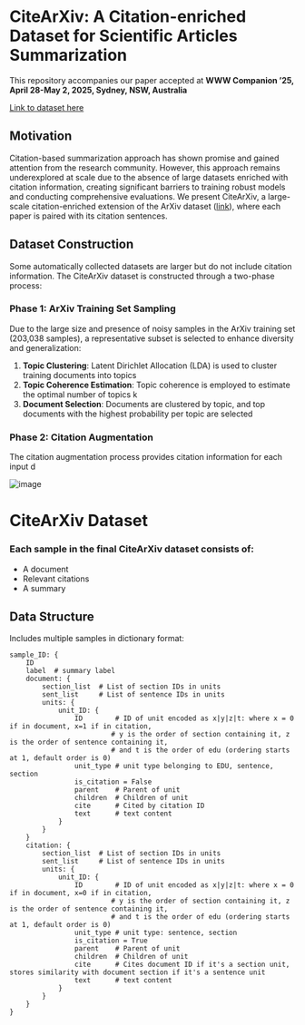 # CiteArXiv: A Citation-enriched Dataset for Scientific Articles Summarization
This repository accompanies our paper accepted at **WWW Companion ’25, April 28-May 2, 2025, Sydney, NSW, Australia**

[Link to dataset here](https://drive.google.com/drive/folders/1A8HCo4yTZuHn6Tz3fbna5L1F72Ej3vCt?usp=sharing)

## Motivation

Citation-based summarization approach has shown promise and gained attention from the research community.
However, this approach remains underexplored at scale due to the absence of large datasets enriched with citation information, 
creating significant barriers to training robust models and conducting comprehensive evaluations.
We present CiteArXiv, a large-scale citation-enriched extension of the ArXiv dataset ([link](https://aclanthology.org/N18-2097/)), 
where each paper is paired with its citation sentences. 


## Dataset Construction

Some automatically collected datasets are larger but do not include citation information.
The CiteArXiv dataset is constructed through a two-phase process:

### Phase 1: ArXiv Training Set Sampling

Due to the large size and presence of noisy samples in the ArXiv training set (203,038 samples), a representative subset is selected to enhance diversity and generalization:
1. **Topic Clustering**: Latent Dirichlet Allocation (LDA) is used to cluster training documents into topics
2. **Topic Coherence Estimation**: Topic coherence is employed to estimate the optimal number of topics k
3. **Document Selection**: Documents are clustered by topic, and top documents with the highest probability per topic are selected

### Phase 2: Citation Augmentation
The citation augmentation process provides citation information for each input d

![image](https://github.com/user-attachments/assets/c8452252-0e0c-4b5b-a682-585649503deb)

# CiteArXiv Dataset

### Each sample in the final CiteArXiv dataset consists of:
- A document
- Relevant citations
- A summary

## Data Structure
Includes multiple samples in dictionary format:
```
sample_ID: {
    ID
    label  # summary label
    document: {
        section_list  # List of section IDs in units
        sent_list     # List of sentence IDs in units
        units: {
            unit_ID: {
                ID        # ID of unit encoded as x|y|z|t: where x = 0 if in document, x=1 if in citation, 
                         # y is the order of section containing it, z is the order of sentence containing it,
                         # and t is the order of edu (ordering starts at 1, default order is 0)
                unit_type # unit type belonging to EDU, sentence, section
                is_citation = False
                parent    # Parent of unit 
                children  # Children of unit
                cite      # Cited by citation ID
                text      # text content
            }
        }
    }
    citation: {
        section_list  # List of section IDs in units
        sent_list     # List of sentence IDs in units
        units: {
            unit_ID: {
                ID        # ID of unit encoded as x|y|z|t: where x = 0 if in document, x=0 if in citation,
                         # y is the order of section containing it, z is the order of sentence containing it, 
                         # and t is the order of edu (ordering starts at 1, default order is 0)
                unit_type # unit type: sentence, section
                is_citation = True
                parent    # Parent of unit 
                children  # Children of unit
                cite      # Cites document ID if it's a section unit, stores similarity with document section if it's a sentence unit
                text      # text content
            }
        }
    }
}
```

